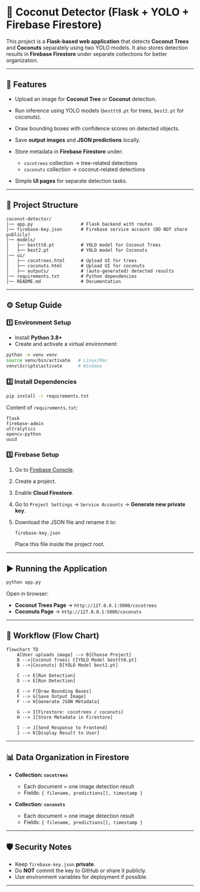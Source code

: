# 🌴 Coconut Detector (Flask + YOLO + Firebase Firestore)

This project is a **Flask-based web application** that detects **Coconut Trees** and **Coconuts** separately using two YOLO models. It also stores detection results in **Firebase Firestore** under separate collections for better organization.

---

## 🚀 Features

* Upload an image for **Coconut Tree** or **Coconut** detection.
* Run inference using YOLO models (`besttt0.pt` for trees, `best2.pt` for coconuts).
* Draw bounding boxes with confidence scores on detected objects.
* Save **output images** and **JSON predictions** locally.
* Store metadata in **Firebase Firestore** under:

  * `cocotrees` collection → tree-related detections
  * `coconuts` collection → coconut-related detections
* Simple **UI pages** for separate detection tasks.

---

## 📂 Project Structure

```
coconut-detector/
│── app.py                  # Flask backend with routes
│── firebase-key.json       # Firebase service account (DO NOT share publicly)
│── models/
│   ├── besttt0.pt          # YOLO model for Coconut Trees
│   ├── best2.pt            # YOLO model for Coconuts
│── ui/
│   ├── cocotrees.html      # Upload UI for trees
│   ├── coconuts.html       # Upload UI for coconuts
│   ├── outputs/            # (auto-generated) detected results
│── requirements.txt        # Python dependencies
│── README.md               # Documentation
```

---

## ⚙️ Setup Guide

### 1️⃣ Environment Setup

* Install **Python 3.8+**
* Create and activate a virtual environment:

```bash
python -m venv venv
source venv/bin/activate   # Linux/Mac
venv\Scripts\activate      # Windows
```

### 2️⃣ Install Dependencies

```bash
pip install -r requirements.txt
```

Content of `requirements.txt`:

```
flask
firebase-admin
ultralytics
opencv-python
uuid
```

### 3️⃣ Firebase Setup

1. Go to [Firebase Console](https://console.firebase.google.com/).
2. Create a project.
3. Enable **Cloud Firestore**.
4. Go to `Project Settings` → `Service Accounts` → **Generate new private key**.
5. Download the JSON file and rename it to:

   ```
   firebase-key.json
   ```

   Place this file inside the project root.

---

## ▶️ Running the Application

```bash
python app.py
```

Open in browser:

* **Coconut Trees Page** → `http://127.0.0.1:5000/cocotrees`
* **Coconuts Page** → `http://127.0.0.1:5000/coconuts`

---

## 🔄 Workflow (Flow Chart)

```mermaid
flowchart TD
    A[User uploads image] --> B{Choose Project}
    B -->|Coconut Trees| C[YOLO Model besttt0.pt]
    B -->|Coconuts| D[YOLO Model best2.pt]

    C --> E[Run Detection]
    D --> E[Run Detection]

    E --> F[Draw Bounding Boxes]
    F --> G[Save Output Image]
    F --> H[Generate JSON Metadata]

    G --> I[Firestore: cocotrees / coconuts]
    H --> I[Store Metadata in Firestore]

    I --> J[Send Response to Frontend]
    J --> K[Display Result to User]
```

---

## 📊 Data Organization in Firestore

* **Collection: `cocotrees`**

  * Each document = one image detection result
  * Fields: `{ filename, predictions[], timestamp }`

* **Collection: `coconuts`**

  * Each document = one image detection result
  * Fields: `{ filename, predictions[], timestamp }`

---

## 🛡️ Security Notes

* Keep `firebase-key.json` **private**.
* Do **NOT** commit the key to GitHub or share it publicly.
* Use environment variables for deployment if possible.

---


